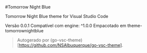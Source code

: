 #Tomorrow Night Blue

Tomorrow Night Blue theme for Visual Studio Code

Versão 0.0.1
Compatível com engine: ^1.0.0
Empacotado em theme-tomorrownightblue

> Autogerado por (go-vsc-theme)[https://github.com/NSAlbuquerque/go-vsc-theme].